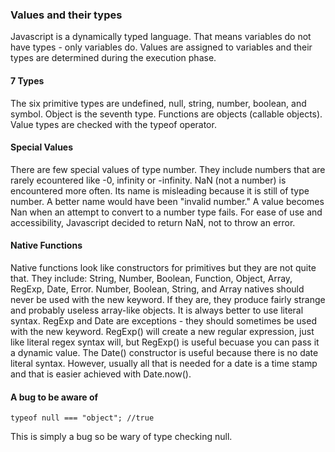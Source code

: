 ### Values and their types

Javascript is a dynamically typed language. That means variables do not have types - only variables do. Values are assigned to variables and their types are determined during the execution phase.

#### 7 Types

The six primitive types are undefined, null, string, number, boolean, and symbol. Object is the seventh type. Functions are objects (callable objects). Value types are checked with the typeof operator.

#### Special Values

There are few special values of type number. They include numbers that are rarely ecountered like -0, infinity or -infinity. NaN (not a number) is encountered more often. Its name is misleading because it is still of type number. A better name would have been "invalid number." A value becomes Nan when an attempt to convert to a number type fails. For ease of use and accessibility, Javascript decided to return NaN, not to throw an error.

#### Native Functions

Native functions look like constructors for primitives but they are not quite that.
They include: String, Number, Boolean, Function, Object, Array, RegExp, Date, Error.
Number, Boolean, String, and Array natives should never be used with the new keyword. If they are, they produce fairly strange and probably useless array-like objects. It is always better to use literal syntax. RegExp and Date are exceptions - they should sometimes be used with the new keyword. RegExp() will create a new regular expression, just like literal regex syntax will, but RegExp() is useful becuase you can pass it a dynamic value. The Date() constructor is useful because there is no date literal syntax. However, usually all that is needed for a date is a time stamp and that is easier achieved with Date.now().

#### A bug to be aware of

```
typeof null === "object"; //true
```

This is simply a bug so be wary of type checking null.
